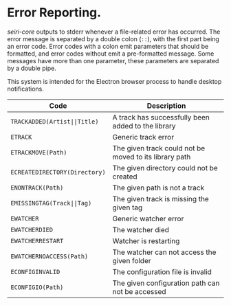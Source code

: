 # Error Reporting.

*seiri-core* outputs to stderr whenever a file-related error has occurred. The error message is separated by a double colon (`::`), with the first part being an error code. Error codes with a colon emit parameters that should be formatted, and error codes without emit a pre-formatted message. Some messages have more than one parameter, these parameters are separated by a double pipe.

This system is intended for the Electron browser process to handle desktop notifications.


| Code                          | Description                                            |
| ----------------------------- | ------------------------------------------------------ |
| `TRACKADDED(Artist\|\|Title)`   | A track has successfully been added to the library     |
| `ETRACK`                      | Generic track error                                    |
| `ETRACKMOVE(Path)`            | The given track could not be moved to its library path |
| `ECREATEDIRECTORY(Directory)` | The given directory could not be created               |
| `ENONTRACK(Path)`             | The given path is not a track                          |
| `EMISSINGTAG(Track\|\|Tag)`     | The given track is missing the given tag               |
| `EWATCHER`                    | Generic watcher error                                  |
| `EWATCHERDIED`                | The watcher died                                       |
| `EWATCHERRESTART`             | Watcher is restarting                                  |
| `EWATCHERNOACCESS(Path)`      | The watcher can not access the given folder            |
| `ECONFIGINVALID`              | The configuration file is invalid                      |
| `ECONFIGIO(Path)`             | The given configuration path can not be accessed       |
